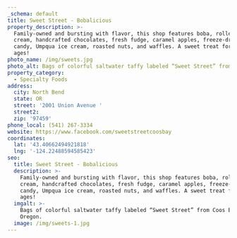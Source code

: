 ```yaml
---
_schema: default
title: Sweet Street - Bobalicious
property_description: >-
  Family-owned and bursting with flavor, this shop features boba, rolled ice
  cream, handcrafted chocolates, fresh fudge, caramel apples, freeze-dried
  candy, Umpqua ice cream, roasted nuts, and waffles. A sweet treat for all
  ages!
photo_name: /img/sweets.jpg
photo_alt: Bags of colorful saltwater taffy labeled “Sweet Street” from Coos Bay, Oregon.
property_category:
  - Specialty Foods
address:
  city: North Bend
  state: OR
  street: '2001 Union Avenue '
  street2:
  zip: '97459'
phone_local: (541) 267-3334
website: https://www.facebook.com/sweetstreetcoosbay
coordinates:
  lat: '43.40662494921818'
  lng: '-124.22488594585423'
seo:
  title: Sweet Street - Bobalicious
  description: >-
    Family-owned and bursting with flavor, this shop features boba, rolled ice
    cream, handcrafted chocolates, fresh fudge, caramel apples, freeze-dried
    candy, Umpqua ice cream, roasted nuts, and waffles. A sweet treat for all
    ages!
  imgalt: >-
    Bags of colorful saltwater taffy labeled “Sweet Street” from Coos Bay,
    Oregon.
  image: /img/sweets-1.jpg
---
```

